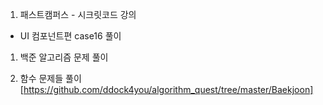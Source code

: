 1. 패스트캠퍼스 - 시크릿코드 강의
- UI 컴포넌트편 case16 풀이


1. 백준 알고리즘 문제 풀이
2) 함수 문제들 풀이
[https://github.com/ddock4you/algorithm_quest/tree/master/Baekjoon]
